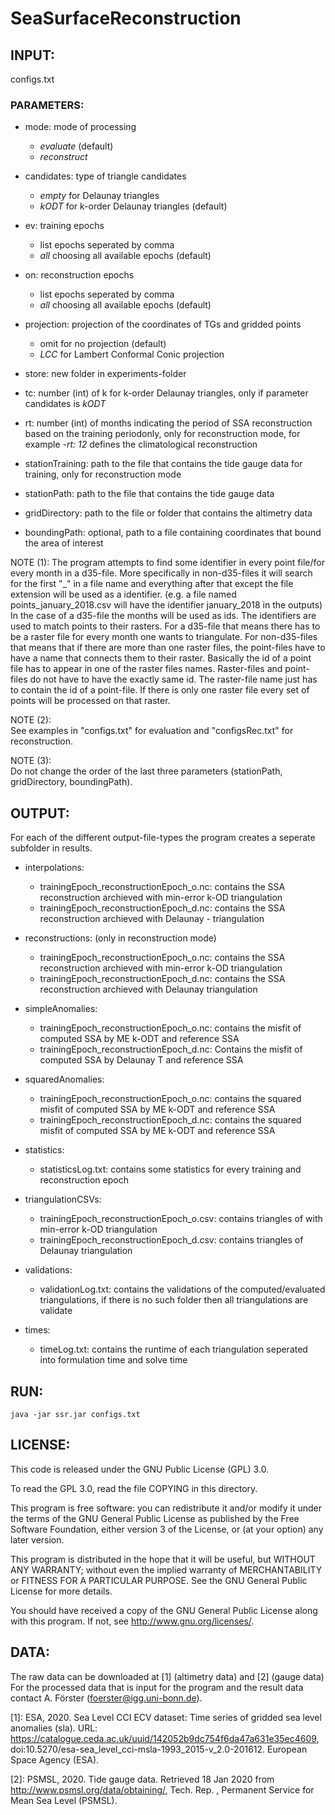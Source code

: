 SeaSurfaceReconstruction
=========================

INPUT:
---------------
configs.txt

### PARAMETERS:

- mode: mode of processing
	- *evaluate* (default)
	- *reconstruct*

- candidates: type of triangle candidates
	- *empty* for Delaunay triangles
	- *kODT* for k-order Delaunay triangles (default)

- ev: training epochs
	- list epochs seperated by comma
	- *all* choosing all available epochs (default)
			
- on: reconstruction epochs
	- list epochs seperated by comma
	- *all* choosing all available epochs (default)

- projection: projection of the coordinates of TGs and gridded points
	- omit for no projection (default)
	- *LCC* for Lambert Conformal Conic projection

- store: new folder in experiments-folder

- tc: number (int) of k for k-order Delaunay triangles, only if parameter candidates is *kODT*

- rt: number (int) of months indicating the period of SSA reconstruction based on the training periodonly, only for reconstruction mode, for example *-rt: 12* defines the climatological reconstruction

- stationTraining: path to the file that contains the tide gauge data for training, only for reconstruction mode

- stationPath: path to the file that contains the tide gauge data

- gridDirectory: path to the file or folder that contains the altimetry data

- boundingPath: optional, path to a file containing coordinates that bound the area of interest


NOTE (1): 
	The program attempts to find some identifier in every point file/for every month in a d35-file. 
	More specifically in non-d35-files it will search for the first "_" in a file name and everything after 
	that except the file extension will be used as a identifier. (e.g. a file named points_january_2018.csv will 
	have the identifier january_2018 in the outputs)
	In the case of a d35-file the months will be used as ids. 
	The identifiers are used to match points to their rasters. For a d35-file that means there has to be a 
	raster file for every month one wants to triangulate. 
	For non-d35-files that means that if there are more than one raster files, the point-files have to have 
	a name that connects them to their raster. Basically the id of a point file has to appear in one of the 
	raster files names. Raster-files and point-files do not have to have the exactly same id. The raster-file name
	just has to contain the id of a point-file. 
	If there is only one raster file every set of points will be processed on that raster.

NOTE (2): 	
	See examples in "configs.txt" for evaluation and "configsRec.txt" for reconstruction.

NOTE (3): 	
	Do not change the order of the last three parameters (stationPath, gridDirectory, boundingPath).
 											
OUTPUT: 
---------------

For each of the different output-file-types the program creates a seperate subfolder in results.

- interpolations:
	- trainingEpoch_reconstructionEpoch_o.nc: contains the SSA reconstruction archieved with min-error k-OD triangulation
	- trainingEpoch_reconstructionEpoch_d.nc: contains the SSA reconstruction archieved with Delaunay -  triangulation

- reconstructions: (only in reconstruction mode)
	- trainingEpoch_reconstructionEpoch_o.nc: contains the SSA reconstruction archieved with min-error k-OD triangulation
	- trainingEpoch_reconstructionEpoch_d.nc: contains the SSA reconstruction archieved with Delaunay triangulation

- simpleAnomalies:
	- trainingEpoch_reconstructionEpoch_o.nc: contains the misfit of computed SSA by ME k-ODT and reference SSA
	- trainingEpoch_reconstructionEpoch_d.nc: Contains the misfit of computed SSA by Delaunay T and reference SSA
											
- squaredAnomalies: 
	- trainingEpoch_reconstructionEpoch_o.nc: contains the squared misfit of computed SSA by ME k-ODT and reference SSA										
	- trainingEpoch_reconstructionEpoch_d.nc: contains the squared misfit of computed SSA by ME k-ODT and reference SSA 
										
- statistics: 
	- statisticsLog.txt: contains some statistics for every training and reconstruction epoch
	
- triangulationCSVs:
	- trainingEpoch_reconstructionEpoch_o.csv: contains triangles of with min-error k-OD triangulation
	- trainingEpoch_reconstructionEpoch_d.csv: contains triangles of Delaunay triangulation
				
- validations: 
	- validationLog.txt: contains the validations of the computed/evaluated triangulations, if there is no such folder then all triangulations are validate

- times:
	- timeLog.txt: contains the runtime of each triangulation seperated into formulation time and solve time
	
RUN:
---------------
	java -jar ssr.jar configs.txt


LICENSE:
---------------


This code is released under the GNU Public License (GPL) 3.0.

To read the GPL 3.0, read the file COPYING in this directory.

This program is free software: you can redistribute it and/or modify
it under the terms of the GNU General Public License as published by
the Free Software Foundation, either version 3 of the License, or
(at your option) any later version.

This program is distributed in the hope that it will be useful,
but WITHOUT ANY WARRANTY; without even the implied warranty of
MERCHANTABILITY or FITNESS FOR A PARTICULAR PURPOSE. See the
GNU General Public License for more details.

You should have received a copy of the GNU General Public License
along with this program. If not, see <http://www.gnu.org/licenses/>.


DATA:
---------------

The raw data can be downloaded at [1] (altimetry data) and [2] (gauge data)
For the processed data that is input for the program and the result data contact A. Förster (foerster@igg.uni-bonn.de).


[1]: ESA, 2020. Sea Level CCI ECV dataset: Time series of gridded sea level anomalies (sla). 
URL: https://catalogue.ceda.ac.uk/uuid/142052b9dc754f6da47a631e35ec4609,
doi:10.5270/esa-sea\_level\_cci-msla-1993\_2015-v\_2.0-201612.
European Space Agency (ESA).

[2]: PSMSL, 2020. Tide gauge data. Retrieved 18 Jan 2020
from http://www.psmsl.org/data/obtaining/, Tech. Rep. ,
Permanent Service for Mean Sea Level (PSMSL).
